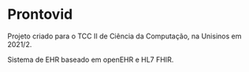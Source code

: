 # Prontovid

Projeto criado para o TCC II de Ciência da Computação, na Unisinos em 2021/2.

Sistema de EHR baseado em openEHR e HL7 FHIR.
